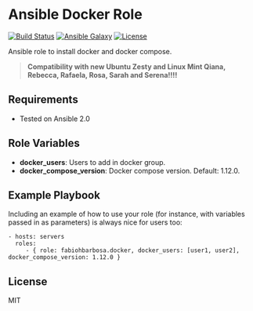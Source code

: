 Ansible Docker Role 
======

[![Build Status](https://travis-ci.org/fabiohbarbosa/ansible-docker-role.png)](https://travis-ci.org/fabiohbarbosa/ansible-docker-role)
[![Ansible Galaxy](https://img.shields.io/badge/ansible--galaxy-docker-blue.svg?style=flat-square)](https://galaxy.ansible.com/fabiohbarbosa/docker/)
[![License](https://img.shields.io/badge/license-MIT-brightgreen.svg?style=flat-square)](LICENSE)

Ansible role to install docker and docker compose.

> **Compatibility with new Ubuntu Zesty and Linux Mint Qiana, Rebecca, Rafaela, Rosa, Sarah and Serena!!!!**


Requirements
------------
- Tested on Ansible 2.0


Role Variables
--------------

* **docker_users**: Users to add in docker group.
* **docker_compose_version**: Docker compose version. Default: 1.12.0.


Example Playbook
----------------

Including an example of how to use your role (for instance, with variables passed in as parameters) is always nice for users too:

    - hosts: servers
      roles:
         - { role: fabiohbarbosa.docker, docker_users: [user1, user2], docker_compose_version: 1.12.0 }


License
-------

MIT
